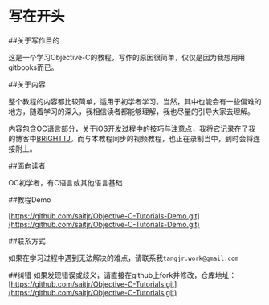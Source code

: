 # 写在开头

##关于写作目的

这是一个学习Objective-C的教程，写作的原因很简单，仅仅是因为我想用用gitbooks而已。

##关于内容

整个教程的内容都比较简单，适用于初学者学习。当然，其中也能会有一些偏难的地方，随着学习的深入，我相信读者都能够理解，我也尽量的引导大家去理解。

内容包含OC语言部分，关于iOS开发过程中的技巧与注意点，我将它记录在了我的博客中[BRIGHTTJ](http://www.brighttj.com)。而与本教程同步的视频教程，也正在录制当中，到时会将连接附上。

##面向读者

OC初学者，有C语言或其他语言基础

##教程Demo

[https://github.com/saitjr/Objective-C-Tutorials-Demo.git](https://github.com/saitjr/Objective-C-Tutorials-Demo.git)

##联系方式

如果在学习过程中遇到无法解决的难点，请联系我`tangjr.work@gmail.com`

##纠错
如果发现错误或歧义，请直接在github上fork并修改，仓库地址：[https://github.com/saitjr/Objective-C-Tutorials.git](https://github.com/saitjr/Objective-C-Tutorials.git)

